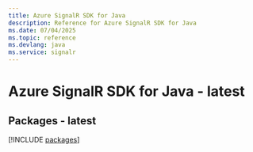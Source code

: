 ```yaml
---
title: Azure SignalR SDK for Java
description: Reference for Azure SignalR SDK for Java
ms.date: 07/04/2025
ms.topic: reference
ms.devlang: java
ms.service: signalr
---
```

# Azure SignalR SDK for Java - latest
## Packages - latest
[!INCLUDE [packages](signalr-index.md)]